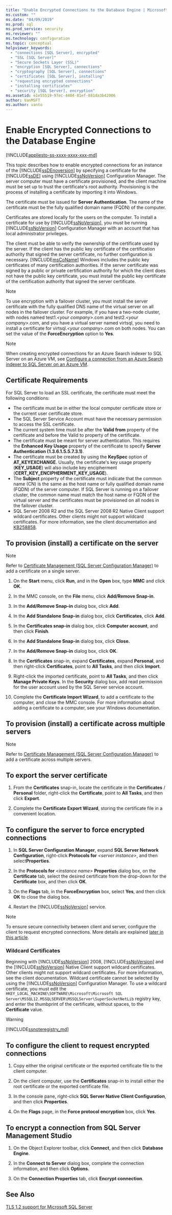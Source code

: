 ```yaml
---
title: "Enable Encrypted Connections to the Database Engine | Microsoft Docs"
ms.custom: ""
ms.date: "04/09/2019"
ms.prod: sql
ms.prod_service: security
ms.reviewer: ""
ms.technology: configuration
ms.topic: conceptual
helpviewer_keywords: 
  - "connections [SQL Server], encrypted"
  - "SSL [SQL Server]"
  - "Secure Sockets Layer (SSL)"
  - "encryption [SQL Server], connections"
  - "cryptography [SQL Server], connections"
  - "certificates [SQL Server], installing"
  - "requesting encrypted connections"
  - "installing certificates"
  - "security [SQL Server], encryption"
ms.assetid: e1e55519-97ec-4404-81ef-881da3b42006
author: VanMSFT
ms.author: vanto
---
```

# Enable Encrypted Connections to the Database Engine
[!INCLUDE[appliesto-ss-xxxx-xxxx-xxx-md](../../includes/appliesto-ss-xxxx-xxxx-xxx-md.md)]

  This topic describes how to enable encrypted connections for an instance of the [!INCLUDE[ssDEnoversion](../../includes/ssdenoversion-md.md)] by specifying a certificate for the [!INCLUDE[ssDE](../../includes/ssde-md.md)] using [!INCLUDE[ssNoVersion](../../includes/ssnoversion-md.md)] Configuration Manager. The server computer must have a certificate provisioned, and the client machine must be set up to trust the certificate's root authority. Provisioning is the process of installing a certificate by importing it into Windows.  
  
 The certificate must be issued for **Server Authentication**. The name of the certificate must be the fully qualified domain name (FQDN) of the computer.  
  
 Certificates are stored locally for the users on the computer. To install a certificate for use by [!INCLUDE[ssNoVersion](../../includes/ssnoversion-md.md)], you must be running [!INCLUDE[ssNoVersion](../../includes/ssnoversion-md.md)] Configuration Manager with an account that has local administrator privileges.

 The client must be able to verify the ownership of the certificate used by the server. If the client has the public key certificate of the certification authority that signed the server certificate, no further configuration is necessary. [!INCLUDE[msCoName](../../includes/msconame-md.md)] Windows includes the public key certificates of many certification authorities. If the server certificate was signed by a public or private certification authority for which the client does not have the public key certificate, you must install the public key certificate of the certification authority that signed the server certificate.  
  
> [!NOTE]  
> To use encryption with a failover cluster, you must install the server certificate with the fully qualified DNS name of the virtual server on all nodes in the failover cluster. For example, if you have a two-node cluster, with nodes named test1.*\<your company>*.com and test2.*\<your company>*.com, and you have a virtual server named virtsql, you need to install a certificate for virtsql.*\<your company>*.com on both nodes. You can set the value of the **ForceEncryption** option to **Yes**.

> [!NOTE]
> When creating encrypted connections for an Azure Search indexer to SQL Server on an Azure VM, see [Configure a connection from an Azure Search indexer to SQL Server on an Azure VM](https://azure.microsoft.com/documentation/articles/search-howto-connecting-azure-sql-iaas-to-azure-search-using-indexers/). 

## Certificate Requirements

For SQL Server to load an SSL certificate, the certificate must meet the following conditions:

- The certificate must be in either the local computer certificate store or the current user certificate store.
- The SQL Server Service Account must have the necessary permission to access the SSL certificate.
- The current system time must be after the **Valid from** property of the certificate and before the Valid to property of the certificate.
- The certificate must be meant for server authentication. This requires the **Enhanced Key Usage** property of the certificate to specify **Server Authentication (1.3.6.1.5.5.7.3.1)**.
- The certificate must be created by using the **KeySpec** option of **AT_KEYEXCHANGE**. Usually, the certificate's key usage property (**KEY_USAGE**) will also include key encipherment (**CERT_KEY_ENCIPHERMENT_KEY_USAGE**).
- The **Subject** property of the certificate must indicate that the common name (CN) is the same as the host name or fully qualified domain name (FQDN) of the server computer. If SQL Server is running on a failover cluster, the common name must match the host name or FQDN of the virtual server and the certificates must be provisioned on all nodes in the failover cluster.
- SQL Server 2008 R2 and the SQL Server 2008 R2 Native Client support wildcard certificates. Other clients might not support wildcard certificates. For more information, see the client documentation and [KB258858](http://support.microsoft.com/kb/258858).

## To provision (install) a certificate on the server  

> [!NOTE]
> Refer to [Certificate Management (SQL Server Configuration Manager)](manage-certificates.md) to add a certificate on a single server.
  
1. On the **Start** menu, click **Run**, and in the **Open** box, type **MMC** and click **OK**.  
  
2. In the MMC console, on the **File** menu, click **Add/Remove Snap-in**.  
  
3. In the **Add/Remove Snap-in** dialog box, click **Add**.  
  
4. In the **Add Standalone Snap-in** dialog box, click **Certificates**, click **Add**.  
  
5. In the **Certificates snap-in** dialog box, click **Computer account**, and then click **Finish**.  
  
6. In the **Add Standalone Snap-in** dialog box, click **Close.**  
  
7. In the **Add/Remove Snap-in** dialog box, click **OK**.  
  
8. In the **Certificates** snap-in, expand **Certificates**, expand **Personal**, and then right-click **Certificates**, point to **All Tasks**, and then click **Import**.  

9. Right-click the imported certificate, point to **All Tasks**, and then click **Manage Private Keys**. In the **Security** dialog box, add read permission for the user account used by the SQL Server service account.  
  
10. Complete the **Certificate Import Wizard**, to add a certificate to the computer, and close the MMC console. For more information about adding a certificate to a computer, see your Windows documentation.  
  
## To provision (install) a certificate across multiple servers

> [!NOTE]
> Refer to [Certificate Management (SQL Server Configuration Manager)](manage-certificates.md) to add a certificate across multiple servers.

## To export the server certificate  
  
1. From the **Certificates** snap-in, locate the certificate in the **Certificates** / **Personal** folder, right-click the **Certificate**, point to **All Tasks**, and then click **Export**.  
  
2. Complete the **Certificate Export Wizard**, storing the certificate file in a convenient location.  
  
## To configure the server to force encrypted connections  
  
1. In **SQL Server Configuration Manager**, expand **SQL Server Network Configuration**, right-click **Protocols for** _\<server instance>_, and then select**Properties**.  
  
2. In the **Protocols for** _\<instance name>_ **Properties** dialog box, on the **Certificate** tab, select the desired certificate from the drop-down for the **Certificate** box, and then click **OK**.  
  
3. On the **Flags** tab, in the **ForceEncryption** box, select **Yes**, and then click **OK** to close the dialog box.  
  
4. Restart the [!INCLUDE[ssNoVersion](../../includes/ssnoversion-md.md)] service.  

> [!NOTE]
> To ensure secure connectivity between client and server, configure the client to request encrypted connections. More details are explained [later in this article](#to-configure-the-client-to-request-encrypted-connections).

### Wildcard Certificates

Beginning with [!INCLUDE[ssNoVersion](../../includes/ssnoversion-md.md)] 2008, [!INCLUDE[ssNoVersion](../../includes/ssnoversion-md.md)] and the [!INCLUDE[ssNoVersion](../../includes/ssnoversion-md.md)] Native Client support wildcard certificates. Other clients might not support wildcard certificates. For more information, see the client documentation. Wildcard certificate cannot be selected by using the [!INCLUDE[ssNoVersion](../../includes/ssnoversion-md.md)] Configuration Manager. To use a wildcard certificate, you must edit the `HKEY_LOCAL_MACHINE\SOFTWARE\Microsoft\Microsoft SQL Server\MSSQL12.MSSQLSERVER\MSSQLServer\SuperSocketNetLib` registry key, and enter the thumbprint of the certificate, without spaces, to the **Certificate** value.  

> [!WARNING]  
> [!INCLUDE[ssnoteregistry_md](../../includes/ssnoteregistry-md.md)]  

## To configure the client to request encrypted connections  

1. Copy either the original certificate or the exported certificate file to the client computer.  
  
2. On the client computer, use the **Certificates** snap-in to install either the root certificate or the exported certificate file.  
  
3. In the console pane, right-click **SQL Server Native Client Configuration**, and then click **Properties**.  
  
4. On the **Flags** page, in the **Force protocol encryption** box, click **Yes**.  
  
## To encrypt a connection from SQL Server Management Studio  
  
1. On the Object Explorer toolbar, click **Connect**, and then click **Database Engine**.  
  
2. In the **Connect to Server** dialog box, complete the connection information, and then click **Options**.  
  
3. On the **Connection Properties** tab, click **Encrypt connection**.  
  
## See Also

[TLS 1.2 support for Microsoft SQL Server](https://support.microsoft.com/kb/3135244)